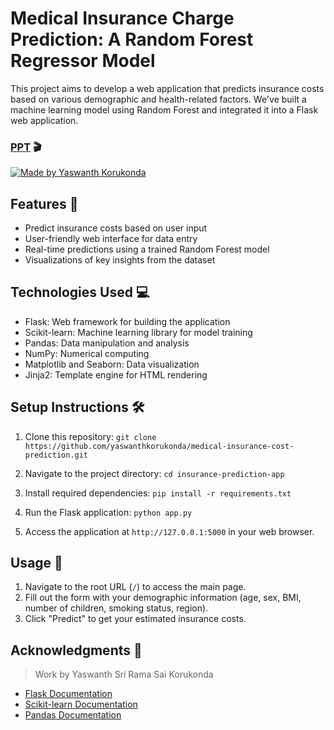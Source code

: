 
# Medical Insurance Charge Prediction: A Random Forest Regressor Model

This project aims to develop a web application that predicts insurance costs based on various demographic and health-related factors. We've built a machine learning model using Random Forest and integrated it into a Flask web application.

### [PPT](<./Viva PPT - Medical Insurance Charge Prediction.pptx>) 🎬

[![Made by Yaswanth Korukonda](https://img.shields.io/badge/Work%20by-Yaswanth%20Korukonda-red)](https://github.com/yaswanthkorukonda)

## Features 🎯

- Predict insurance costs based on user input
- User-friendly web interface for data entry
- Real-time predictions using a trained Random Forest model
- Visualizations of key insights from the dataset

## Technologies Used 💻

- Flask: Web framework for building the application
- Scikit-learn: Machine learning library for model training
- Pandas: Data manipulation and analysis
- NumPy: Numerical computing
- Matplotlib and Seaborn: Data visualization
- Jinja2: Template engine for HTML rendering

## Setup Instructions 🛠️

1. Clone this repository:
`git clone https://github.com/yaswanthkorukonda/medical-insurance-cost-prediction.git`

2. Navigate to the project directory:
`cd insurance-prediction-app`

3. Install required dependencies:
`pip install -r requirements.txt`

4. Run the Flask application:
`python app.py`
5. Access the application at `http://127.0.0.1:5000` in your web browser.

## Usage 🛝

1. Navigate to the root URL (`/`) to access the main page.
2. Fill out the form with your demographic information (age, sex, BMI, number of children, smoking status, region).
3. Click "Predict" to get your estimated insurance costs.

## Acknowledgments 🎀

> Work by Yaswanth Sri Rama Sai Korukonda
- [Flask Documentation](https://flask.palletsprojects.com/)
- [Scikit-learn Documentation](https://scikit-learn.org/stable/)
- [Pandas Documentation](https://pandas.pydata.org/docs/)
